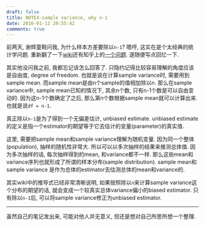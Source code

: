 ```yaml
---
draft: false
title: NOTE4-sample variance, why n-1
date: 2016-01-12 20:55:42
comments: true
---
```


前两天, 谢辉童鞋问我, 为什么样本方差要除以`n-1`? 嗯哼, 这实在是个太经典的统计学问题.
重新翻了一下[wiki](https://en.wikipedia.org/wiki/Variance#Sample_variance)还有知乎上的[一个问题](https://www.zhihu.com/question/20099757). 遂随便写点回忆一下.

其实他没问我之前, 我都忘记该怎么回答了. 只隐约记得比较容易理解的角度应该是自由度, degree of freedom.
也就是说在计算sample variance时, 需要用到sample mean. 而sample mean是由n个sample的值相加除以n.
那么在sample variance中, sample mean已知的情况下, 其余n个数, 只有n-1个数是可以自由变动的.
因为这n-1个数确定了之后, 那么第n个数根据sample mean就可以计算出来. 也就是说`df = n-1`.

真正除以`n-1`是为了得到一个无偏差估计, unbiased estimate.
unbiased estimate 的定义是指一个estimator的期望等于它去估计的变量(parameter)的真实值.

这里, 需要把sample mean和sample variance理解为随机变量. 因为同一个整体(population), 抽样的随机性非常大. 所以可以以多次抽样的结果来推测总体值.
因为多次抽样的话, 每次抽样得到的mean, 和variance都不一样. 那么这些mean和variance序列也就形成了所谓的样本分布(sample distribution).
sample mean和sample variance 是作为总体的estimator去估测总体的mean和variance的.

其实wiki中的推导式已经非常清晰说明, 如果按照除以`n`来计算sample variance这个分布的期望的话, 就会变成一个较真实总体variance偏小的biased estimator.
只有除以`n-1`后, 可以将sample variance修正为unbiased estimator.

---

虽然自己的笔记发出来, 可能对他人并无意义, 但还是想对自己所思所想一个整理.

